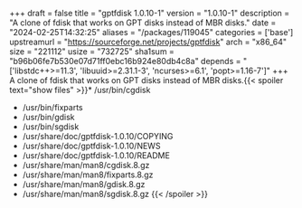 +++
draft = false
title = "gptfdisk 1.0.10-1"
version = "1.0.10-1"
description = "A clone of fdisk that works on GPT disks instead of MBR disks."
date = "2024-02-25T14:32:25"
aliases = "/packages/119045"
categories = ['base']
upstreamurl = "https://sourceforge.net/projects/gptfdisk"
arch = "x86_64"
size = "221112"
usize = "732725"
sha1sum = "b96b06fe7b530e07d71ff0ebc16b924e80db4c8a"
depends = "['libstdc++>=11.3', 'libuuid>=2.31.1-3', 'ncurses>=6.1', 'popt>=1.16-7']"
+++
A clone of fdisk that works on GPT disks instead of MBR disks.{{< spoiler text="show files" >}}* /usr/bin/cgdisk
* /usr/bin/fixparts
* /usr/bin/gdisk
* /usr/bin/sgdisk
* /usr/share/doc/gptfdisk-1.0.10/COPYING
* /usr/share/doc/gptfdisk-1.0.10/NEWS
* /usr/share/doc/gptfdisk-1.0.10/README
* /usr/share/man/man8/cgdisk.8.gz
* /usr/share/man/man8/fixparts.8.gz
* /usr/share/man/man8/gdisk.8.gz
* /usr/share/man/man8/sgdisk.8.gz
{{< /spoiler >}}